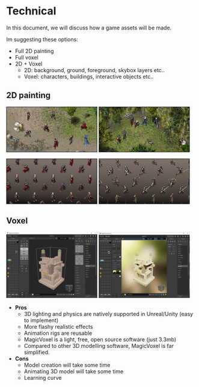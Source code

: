 # Technical
In this document, we will discuss how a game assets will be made.

Im suggesting these options:
* Full 2D painting
* Full voxel
* 2D + Voxel
  * 2D: background, ground, foreground, skybox layers etc..
  * Voxel: characters, buildings, interactive objects etc..

## 2D painting

<img src="images/tech/painting1.png" width="48%"> <img src="images/tech/painting2.png" width="48%">


<img src="images/tech/painting3.png" width="48%"> <img src="images/tech/painting4.png" width="48%">

## Voxel

<img src="images/tech/magic_voxel1.png" width="48%"> <img src="images/tech/magic_voxel2.png" width="48%">

* **Pros**
  * 3D lighting and physics are natively supported in Unreal/Unity (easy to implement)
  * More flashy realistic effects
  * Animation rigs are reusable
  * MagicVoxel is a light, free, open source software (just 3.3mb)
  * Compared to other 3D modelling software, MagicVoxel is far simplified. 
* **Cons**
  * Model creation will take some time
  * Animating 3D model will take some time
  * Learning curve
